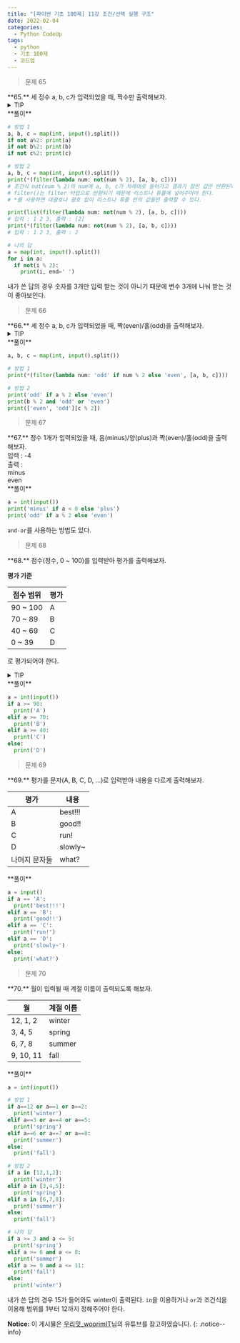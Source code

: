 ```yaml
---
title: "[파이썬 기초 100제] 11강 조건/선택 실행 구조"
date: 2022-02-04
categories:
  - Python CodeUp
tags:
  - python
  - 기초 100제
  - 코드업
---
```


> 문제 65

<div class="notice--warning" markdown="1">
**65.**   
세 정수 a, b, c가 입력되었을 때, 짝수만 출력해보자.
</div>

<details>
<summary>TIP</summary>
<div markdown="1">

조건문 이용

filter() 이용

'\*(asterisk)' 이용

익명함수 lambda 이용

</div>
</details>

<div class="notice" markdown="1">
**풀이**

```python
# 방법 1
a, b, c = map(int, input().split())
if not a%2: print(a)
if not b%2: print(b)
if not c%2: print(c)

# 방법 2
a, b, c = map(int, input().split())
print(*(filter(lambda num: not(num % 2), [a, b, c])))
# 조건식 not(num % 2)의 num에 a, b, c가 차례대로 들어가고 결과가 참인 값만 반환된다.
# filter()는 filter 타입으로 반환되기 때문에 리스트나 튜플에 넣어주어야 한다.
# *를 사용하면 대괄호나 괄호 없이 리스트나 튜플 안의 값들만 출력할 수 있다.

print(list(filter(lambda num: not(num % 2), [a, b, c])))
# 입력 : 1 2 3, 출력 : [2]
print(*(filter(lambda num: not(num % 2), [a, b, c])))
# 입력 : 1 2 3, 출력 : 2

# 나의 답
a = map(int, input().split())
for i in a:
  if not(i % 2):
    print(i, end=' ')
```

내가 쓴 답의 경우 숫자를 3개만 입력 받는 것이 아니기 때문에 변수 3개에 나눠 받는 것이 좋아보인다.
</div>

> 문제 66

<div class="notice--success" markdown="1">
**66.**   
세 정수 a, b, c가 입력되었을 때, 짝(even)/홀(odd)을 출력해보자.
</div>

<details>
<summary>TIP</summary>
<div markdown="1">

map() 함수 배우기

</div>
</details>

<div class="notice" markdown="1">
**풀이**

```python
a, b, c = map(int, input().split())

# 방법 1
print(*(filter(lambda num: 'odd' if num % 2 else 'even', [a, b, c])))

# 방법 2
print('odd' if a % 2 else 'even')
print(b % 2 and 'odd' or 'even')
print(['even', 'odd'][c % 2])
```

</div>

> 문제 67

<div class="notice--success" markdown="1">
**67.**   
정수 1개가 입력되었을 때, 음(minus)/양(plus)과 짝(even)/홀(odd)을 출력해보자.<br>
입력 : -4<br>
출력 : <br>
minus<br>
even
</div>

<div class="notice" markdown="1">
**풀이**

```python
a = int(input())
print('minus' if a < 0 else 'plus')
print('odd' if a % 2 else 'even')
```

`and-or`를 사용하는 방법도 있다.
</div>

> 문제 68

<div class="notice--success" markdown="1">
**68.**   
점수(정수, 0 ~ 100)를 입력받아 평가를 출력해보자.<br>

**평가 기준**<br>

| 점수 범위 | 평가 |
| --------- | ---- |
| 90 ~ 100  | A    |
| 70 ~ 89   | B    |
| 40 ~ 69   | C    |
| 0 ~ 39    | D    |

로 평가되어야 한다.

</div>

<details>
<summary>TIP</summary>
<div markdown="1">

if-elif-else를 이용한다.

</div>
</details>

<div class="notice" markdown="1">
**풀이**

```python
a = int(input())
if a >= 90:
  print('A')
elif a >= 70:
  print('B')
elif a >= 40:
  print('C')
else:
  print('D')
```

</div>

> 문제 69

<div class="notice--success" markdown="1">
**69.**   
평가를 문자(A, B, C, D, ...)로 입력받아 내용을 다르게 출력해보자.<br>

| 평가          | 내용    |
| ------------- | ------- |
| A             | best!!! |
| B             | good!!  |
| C             | run!    |
| D             | slowly~ |
| 나머지 문자들 | what?   |

</div>

<div class="notice" markdown="1">
**풀이**

```python
a = input()
if a == 'A':
  print('best!!!')
elif a == 'B':
  print('good!!')
elif a == 'C':
  print('run!')
elif a == 'D':
  print('slowly~')
else:
  print('what?')
```

</div>

> 문제 70

<div class="notice--danger" markdown="1">
**70.**   
월이 입력될 때 계절 이름이 출력되도록 해보자.<br>

| 월        | 계절 이름 |
| --------- | --------- |
| 12, 1, 2  | winter    |
| 3, 4, 5   | spring    |
| 6, 7, 8   | summer    |
| 9, 10, 11 | fall      |

</div>

<div class="notice" markdown="1">
**풀이**

```python
a = int(input())

# 방법 1
if a==12 or a==1 or a==2:
  print('winter')
elif a==3 or a==4 or a==5:
  print('spring')
elif a==6 or a==7 or a==8:
  print('summer')
else:
  print('fall')

# 방법 2
if a in [12,1,2]:
  print('winter')
elif a in [3,4,5]:
  print('spring')
elif a in [6,7,8]:
  print('summer')
else:
  print('fall')

# 나의 답
if a >= 3 and a <= 5:
  print('spring')
elif a >= 6 and a <= 8:
  print('summer')
elif a >= 9 and a <= 11:
  print('fall')
else:
  print('winter')
```

내가 쓴 답의 경우 15가 들어와도 winter이 출력된다.
`in`을 이용하거나 `or`과 조건식을 이용해 범위를 1부터 12까지 정해주어야 한다.
</div>

**Notice:** 이 게시물은 [우리밋\_woorimIT](https://www.youtube.com/watch?v=7sykajCtgCw&list=PLSK4WsJ8JS4dOszA7Zr8paqI81Mv27tNq&index=2)님의 유튜브를 참고하였습니다.
{: .notice--info}
